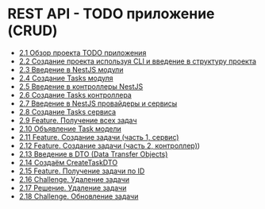 # REST API - TODO приложение (CRUD)

- [2.1 Обзор проекта TODO приложения](./2.1%20Project%20Overview%20Task%20Management%20Application)
- [2.2 Создание проекта используя CLI и введение в структуру проекта](./2.2%20Creating%20a%20project%20via%20the%20CLI%20and%20an%20introduction%20to%20a%20NestJS%20project%20structure)
- [2.3 Введение в NestJS модули](./2.3%20Introduction%20to%20NestJS%20Modules)
- [2.4 Создание Tasks модуля](./2.4%20Creating%20a%20Tasks%20Module)
- [2.5 Введение в контроллеры NestJS](./2.5%20Introduction%20to%20NestJS%20Controllers)
- [2.6 Создание Tasks контроллера](./2.6%20Creating%20a%20Tasks%20Controller)
- [2.7 Введение в NestJS провайдеры и сервисы](./2.7%20Introduction%20to%20NestJS%20Providers%20and%20Services)
- [2.8 Создание Tasks сервиса](./2.8%20Creating%20a%20Tasks%20Service)
- [2.9 Feature. Получение всех задач](./2.9%20Feature%20Getting%20all%20Tasks)
- [2.10 Объявление Task модели](./2.10%20Defining%20a%20Task%20Model)
- [2.11 Feature. Создание задачи (часть 1, сервис)](./2.11%20Feature%20Creating%20a%20Task%20(Part%201%20Service))
- [2.12 Feature. Создание задачи (часть 2, контроллер)](./2.12%20Feature%20Creating%20a%20Task%20(Part%202%20Controller)))
- [2.13 Введение в DTO (Data Transfer Objects)](./2.13%20Introduction%20to%20Data%20Transfer%20Objects%20(DTOs))
- [2.14 Создаём CreateTaskDTO](./2.14%20Creating%20a%20CreateTaskDto)
- [2.15 Feature. Получение задачи по ID](./2.15%20Feature%20Getting%20a%20Task%20by%20ID)
- [2.16 Challenge. Удаление задачи](./2.16%20Challenge%20Deleting%20a%20Task)
- [2.17 Решение. Удаление задачи](./2.17%20Solution%20Deleting%20a%20Task)
- [2.18 Challenge. Обновление задачи](./2.18%20Challenge%20Updating%20a%20Task's%20Status)

